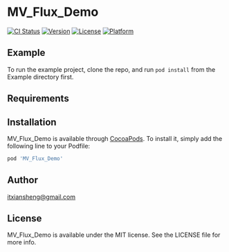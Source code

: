 # MV_Flux_Demo

[![CI Status](https://img.shields.io/travis/itxiansheng/MV_Flux_Demo.svg?style=flat)](https://travis-ci.org/itxiansheng/MV_Flux_Demo)
[![Version](https://img.shields.io/cocoapods/v/MV_Flux_Demo.svg?style=flat)](https://cocoapods.org/pods/MV_Flux_Demo)
[![License](https://img.shields.io/cocoapods/l/MV_Flux_Demo.svg?style=flat)](https://cocoapods.org/pods/MV_Flux_Demo)
[![Platform](https://img.shields.io/cocoapods/p/MV_Flux_Demo.svg?style=flat)](https://cocoapods.org/pods/MV_Flux_Demo)

## Example

To run the example project, clone the repo, and run `pod install` from the Example directory first.

## Requirements

## Installation

MV_Flux_Demo is available through [CocoaPods](https://cocoapods.org). To install
it, simply add the following line to your Podfile:

```ruby
pod 'MV_Flux_Demo'
```

## Author

 itxiansheng@gmail.com

## License

MV_Flux_Demo is available under the MIT license. See the LICENSE file for more info.
